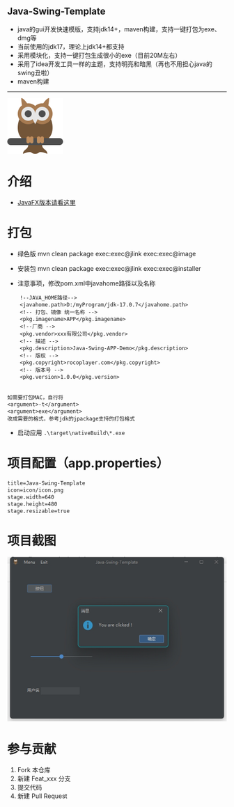 ## Java-Swing-Template
- java的gui开发快速模版，支持jdk14+，maven构建，支持一键打包为exe、dmg等
- 当前使用的jdk17，理论上jdk14+都支持
- 采用模块化，支持一键打包生成很小的exe（目前20M左右）
- 采用了idea开发工具一样的主题，支持明亮和暗黑（再也不用担心java的swing丑啦）
- maven构建
    
---

![LOGO](./src/main/resources/com/rocoplayer/app/icon/icon.png)

# 介绍

- [JavaFX版本请看这里](https://gitee.com/52jian/JavaFX-Template-Native)

# 打包
- 绿色版 mvn clean package exec:exec@jlink exec:exec@image
- 安装包 mvn clean package exec:exec@jlink exec:exec@installer

- 注意事项，修改pom.xml中javahome路径以及名称

```
    !--JAVA_HOME路径-->
    <javahome.path>D:/myProgram/jdk-17.0.7</javahome.path>
    <!-- 打包、镜像 统一名称 -->
    <pkg.imagename>APP</pkg.imagename>
    <!--厂商 -->
    <pkg.vendor>xxx有限公司</pkg.vendor>
    <!-- 描述 -->
    <pkg.description>Java-Swing-APP-Demo</pkg.description>
    <!-- 版权 -->
    <pkg.copyright>rocoplayer.com</pkg.copyright>
    <!-- 版本号 -->
    <pkg.version>1.0.0</pkg.version>
```

```

如需要打包MAC，自行将
<argument>-t</argument>
<argument>exe</argument>
改成需要的格式，参考jdk的jpackage支持的打包格式
```


- 启动应用 `.\target\nativeBuild\*.exe`

# 项目配置（app.properties）

```properties
title=Java-Swing-Template
icon=icon/icon.png
stage.width=640
stage.height=480
stage.resizable=true
```


# 项目截图
![截图](./screenshot/01.jpg)

# 参与贡献

1.  Fork 本仓库
2.  新建 Feat_xxx 分支
3.  提交代码
4.  新建 Pull Request
